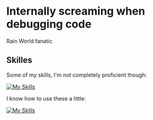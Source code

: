 # Internally screaming when debugging code


Rain World fanatic

## Skilles

Some of my skills, I'm not completely proficient though:

[![My Skills](https://skillicons.dev/icons?i=java,python,cpp,cs)](https://skillicons.dev)

I know how to use these a little:

[![My Skills](https://skillicons.dev/icons?i=blender,github,godot,unity,unreal,vscode)](https://skillicons.dev)

<!--
**Arvelmay/Arvelmay** is a ✨ _special_ ✨ repository because its `README.md` (this file) appears on your GitHub profile.
